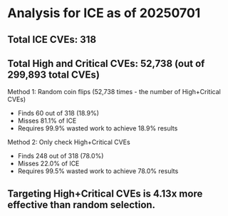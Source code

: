 # Analysis for ICE as of 20250701

## Total ICE CVEs: 318
## Total High and Critical CVEs: 52,738 (out of 299,893 total CVEs)

Method 1: Random coin flips (52,738 times - the number of High+Critical CVEs)
  - Finds 60 out of 318 (18.9%)
  - Misses 81.1% of ICE
  - Requires 99.9% wasted work to achieve 18.9% results

Method 2: Only check High+Critical CVEs
  - Finds 248 out of 318 (78.0%)
  - Misses 22.0% of ICE
  - Requires 99.5% wasted work to achieve 78.0% results

## Targeting High+Critical CVEs is 4.13x more effective than random selection.
